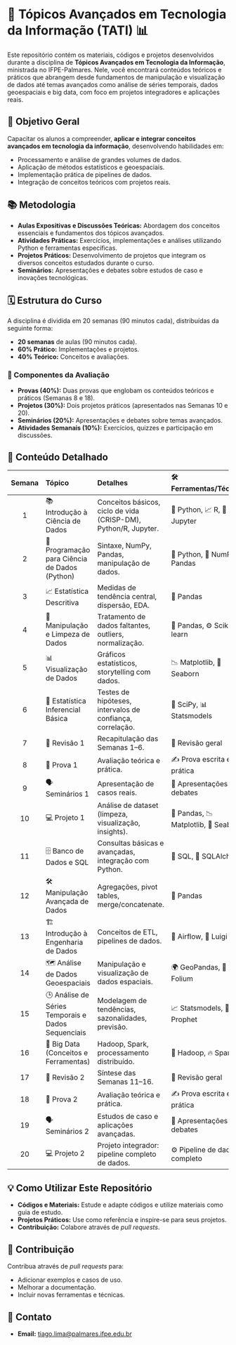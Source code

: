 # 🚀 Tópicos Avançados em Tecnologia da Informação (TATI) 📊

Este repositório contém os materiais, códigos e projetos desenvolvidos durante a disciplina de **Tópicos Avançados em Tecnologia da Informação**, ministrada no IFPE-Palmares. Nele, você encontrará conteúdos teóricos e práticos que abrangem desde fundamentos de manipulação e visualização de dados até temas avançados como análise de séries temporais, dados geoespaciais e big data, com foco em projetos integradores e aplicações reais.

## 🎯 Objetivo Geral

Capacitar os alunos a compreender, **aplicar e integrar conceitos avançados em tecnologia da informação**, desenvolvendo habilidades em:

- Processamento e análise de grandes volumes de dados.
- Aplicação de métodos estatísticos e geoespaciais.
- Implementação prática de pipelines de dados.
- Integração de conceitos teóricos com projetos reais.

## 📚 Metodologia

- **Aulas Expositivas e Discussões Teóricas:** Abordagem dos conceitos essenciais e fundamentos dos tópicos avançados.
- **Atividades Práticas:** Exercícios, implementações e análises utilizando Python e ferramentas específicas.
- **Projetos Práticos:** Desenvolvimento de projetos que integram os diversos conceitos estudados durante o curso.
- **Seminários:** Apresentações e debates sobre estudos de caso e inovações tecnológicas.

## 🗓️ Estrutura do Curso

A disciplina é dividida em 20 semanas (90 minutos cada), distribuídas da seguinte forma:

- **20 semanas** de aulas (90 minutos cada).
- **60% Prático:** Implementações e projetos.
- **40% Teórico:** Conceitos e avaliações.

### 📝 Componentes da Avaliação

- **Provas (40%):** Duas provas que englobam os conteúdos teóricos e práticos (Semanas 8 e 18).
- **Projetos (30%):** Dois projetos práticos (apresentados nas Semanas 10 e 20).
- **Seminários (20%):** Apresentações e debates sobre temas avançados.
- **Atividades Semanais (10%):** Exercícios, quizzes e participação em discussões.

## 🚀 Conteúdo Detalhado

| Semana | Tópico | Detalhes | 🛠️ Ferramentas/Técnicas | Material de Apoio |
| :-----: | :------------------------------------------ | :-------------------------------------------------------------------------------------------------------------------------------- | :------------------------------------------------------ | :---: |
| 1 | 📚 Introdução à Ciência de Dados | Conceitos básicos, ciclo de vida (CRISP-DM), Python/R, Jupyter. | 🐍 Python, 📈 R, 📝 Jupyter | [Apostila](Apostila_Semana_01_(TATI).pdf), [Notebook](Aula_Semana_01_(TATI).ipynb) |
| 2 | 🐍 Programação para Ciência de Dados (Python) | Sintaxe, NumPy, Pandas, manipulação de dados. | 🐍 Python, 🔢 NumPy, 🐼 Pandas |  [Apostila](Apostila_Semana_02_(TATI).pdf), [Notebook](Aula_Semana_02_(TATI).ipynb) |
| 3 | 📈 Estatística Descritiva | Medidas de tendência central, dispersão, EDA. | 🐼 Pandas |  [Notebook](Aula_Semana_03_(TATI).ipynb) |
| 4 | 🧹 Manipulação e Limpeza de Dados | Tratamento de dados faltantes, outliers, normalização. | 🐼 Pandas, ⚙️ Scikit-learn |  [Notebook](Aula_Semana_04_(TATI).ipynb) |
| 5 | 📊 Visualização de Dados | Gráficos estatísticos, storytelling com dados. | 📉 Matplotlib, 🎨 Seaborn |  Colab |
| 6 | 🧪 Estatística Inferencial Básica | Testes de hipóteses, intervalos de confiança, correlação. | 🔬 SciPy, 📊 Statsmodels |  Colab |
| 7 | 📝 Revisão 1 | Recapitulação das Semanas 1–6. | 📖 Revisão geral |  Colab |
| 8 | 📝 Prova 1 | Avaliação teórica e prática. | ✍️ Prova escrita e prática |  Colab |
| 9 | 🗣️ Seminários 1 | Apresentação de casos reais. | 🎤 Apresentações e debates |  Colab |
| 10 | 💻 Projeto 1 | Análise de dataset (limpeza, visualização, insights). | 🐼 Pandas, 📉 Matplotlib, 🎨 Seaborn |  Colab |
| 11 | 🗄️ Banco de Dados e SQL | Consultas básicas e avançadas, integração com Python. | 💽 SQL, 🔗 SQLAlchemy |  Colab |
| 12 | 🛠️ Manipulação Avançada de Dados | Agregações, pivot tables, merge/concatenate. | 🐼 Pandas |  Colab |
| 13 | 🏗️ Introdução à Engenharia de Dados | Conceitos de ETL, pipelines de dados. | 💨 Airflow, 🧩 Luigi |  Colab |
| 14 | 🗺️ Análise de Dados Geoespaciais | Manipulação e visualização de dados espaciais. | 🌍 GeoPandas, 📍 Folium |  Colab |
| 15 | 🕒 Análise de Séries Temporais e Dados Sequenciais | Modelagem de tendências, sazonalidades, previsão. | 📈 Statsmodels, 🔮 Prophet |  Colab |
| 16 | 🐘 Big Data (Conceitos e Ferramentas) | Hadoop, Spark, processamento distribuído. | 🐘 Hadoop, 🔥 Spark |  Colab |
| 17 | 📝 Revisão 2 | Síntese das Semanas 11–16. | 📖 Revisão geral |  Colab |
| 18 | 📝 Prova 2 | Avaliação teórica e prática. | ✍️ Prova escrita e prática |  Colab |
| 19 | 🗣️ Seminários 2 | Estudos de caso e aplicações avançadas. | 🎤 Apresentações e debates |  Colab |
| 20 | 💻 Projeto 2 | Projeto integrador: pipeline completo de dados. | ⚙️ Pipeline de dados completo |  Colab |

## 💡 Como Utilizar Este Repositório

- **Códigos e Materiais:** Estude e adapte códigos e utilize materiais como guia de estudo.
- **Projetos Práticos:** Use como referência e inspire-se para seus projetos.
- **Contribuição:** Colabore através de *pull requests*.

## 🤝 Contribuição

Contribua através de *pull requests* para:

- Adicionar exemplos e casos de uso.
- Melhorar a documentação.
- Incluir novas ferramentas e técnicas.

## 📧 Contato

* **Email:** tiago.lima@palmares.ifpe.edu.br
